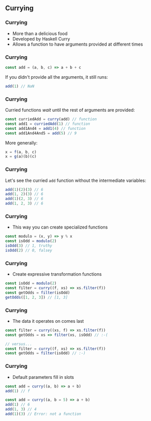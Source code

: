 ## Currying

### Currying

- More than a delicious food
- Developed by Haskell Curry
- Allows a function to have arguments provided at different times

### Currying

```javascript
const add = (a, b, c) => a + b + c
```

If you didn't provide all the arguments, it still runs:

```javascript
add(1) // NaN
```

### Currying

Curried functions *wait* until the rest of arguments are provided:

```javascript
const curriedAdd = curry(add) // function
const add1 = curriedAdd(1) // function
const add1And4 = add1(4) // function
const add1And4And5 = add(5) // 9
```

More generally:

```javascript
x = f(a, b, c)
x = g(a)(b)(c)
```

### Currying

Let's see the curried `add` function without the intermediate variables:

```javascript
add(1)(2)(3) // 6
add(1, 2)(3) // 6
add(1)(2, 3) // 6
add(1, 2, 3) // 6
```

### Currying

- This way you can create specialized functions

```javascript
const modulo = (x, y) => y % x
const isOdd = modulo(2)
isOdd(3) // 1, truthy
isOdd(2) // 0, falsey
```

### Currying

- Create expressive transformation functions

```javascript
const isOdd = modulo(2)
const filter = curry((f, xs) => xs.filter(f))
const getOdds = filter(isOdd)
getOdds([1, 2, 3]) // [1, 3]
```

### Currying

- The data it operates on comes last

```javascript
const filter = curry((xs, f) => xs.filter(f))
const getOdds = xs => filter(xs, isOdd) // :-(

// versus...
const filter = curry((f, xs) => xs.filter(f))
const getOdds = filter(isOdd) // :-)
```

### Currying

- Default parameters fill in slots

```javascript
const add = curry((a, b) => a + b)
add(1) // f

const add = curry((a, b = 5) => a + b)
add(1) // 6
add(1, 3) // 4
add(1)(3) // Error: not a function
```
